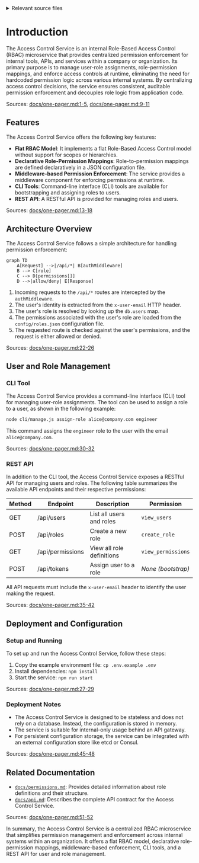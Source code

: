 <details>
<summary>Relevant source files</summary>

The following files were used as context for generating this wiki page:

- [README.md](https://github.com/aanickode/access-control-service/blob/main/README.md)
- [docs/one-pager.md](https://github.com/aanickode/access-control-service/blob/main/docs/one-pager.md)
</details>

# Introduction

The Access Control Service is an internal Role-Based Access Control (RBAC) microservice that provides centralized permission enforcement for internal tools, APIs, and services within a company or organization. Its primary purpose is to manage user-role assignments, role-permission mappings, and enforce access controls at runtime, eliminating the need for hardcoded permission logic across various internal systems. By centralizing access control decisions, the service ensures consistent, auditable permission enforcement and decouples role logic from application code.

Sources: [docs/one-pager.md:1-5](), [docs/one-pager.md:9-11]()

## Features

The Access Control Service offers the following key features:

- **Flat RBAC Model**: It implements a flat Role-Based Access Control model without support for scopes or hierarchies.
- **Declarative Role-Permission Mappings**: Role-to-permission mappings are defined declaratively in a JSON configuration file.
- **Middleware-based Permission Enforcement**: The service provides a middleware component for enforcing permissions at runtime.
- **CLI Tools**: Command-line interface (CLI) tools are available for bootstrapping and assigning roles to users.
- **REST API**: A RESTful API is provided for managing roles and users.

Sources: [docs/one-pager.md:13-18]()

## Architecture Overview

The Access Control Service follows a simple architecture for handling permission enforcement:

```mermaid
graph TD
    A[Request] -->|/api/*| B[authMiddleware]
    B --> C[role]
    C --> D[permissions[]]
    D -->|allow/deny| E[Response]
```

1. Incoming requests to the `/api/*` routes are intercepted by the `authMiddleware`.
2. The user's identity is extracted from the `x-user-email` HTTP header.
3. The user's role is resolved by looking up the `db.users` map.
4. The permissions associated with the user's role are loaded from the `config/roles.json` configuration file.
5. The requested route is checked against the user's permissions, and the request is either allowed or denied.

Sources: [docs/one-pager.md:22-26]()

## User and Role Management

### CLI Tool

The Access Control Service provides a command-line interface (CLI) tool for managing user-role assignments. The tool can be used to assign a role to a user, as shown in the following example:

```bash
node cli/manage.js assign-role alice@company.com engineer
```

This command assigns the `engineer` role to the user with the email `alice@company.com`.

Sources: [docs/one-pager.md:30-32]()

### REST API

In addition to the CLI tool, the Access Control Service exposes a RESTful API for managing users and roles. The following table summarizes the available API endpoints and their respective permissions:

| Method | Endpoint         | Description                   | Permission         |
|--------|------------------|-------------------------------|--------------------|
| GET    | /api/users       | List all users and roles      | `view_users`       |
| POST   | /api/roles       | Create a new role             | `create_role`      |
| GET    | /api/permissions | View all role definitions     | `view_permissions` |
| POST   | /api/tokens      | Assign user to a role         | *None (bootstrap)* |

All API requests must include the `x-user-email` header to identify the user making the request.

Sources: [docs/one-pager.md:35-42]()

## Deployment and Configuration

### Setup and Running

To set up and run the Access Control Service, follow these steps:

1. Copy the example environment file: `cp .env.example .env`
2. Install dependencies: `npm install`
3. Start the service: `npm run start`

Sources: [docs/one-pager.md:27-29]()

### Deployment Notes

- The Access Control Service is designed to be stateless and does not rely on a database. Instead, the configuration is stored in memory.
- The service is suitable for internal-only usage behind an API gateway.
- For persistent configuration storage, the service can be integrated with an external configuration store like etcd or Consul.

Sources: [docs/one-pager.md:45-48]()

## Related Documentation

- [`docs/permissions.md`](docs/permissions.md): Provides detailed information about role definitions and their structure.
- [`docs/api.md`](docs/api.md): Describes the complete API contract for the Access Control Service.

Sources: [docs/one-pager.md:51-52]()

In summary, the Access Control Service is a centralized RBAC microservice that simplifies permission management and enforcement across internal systems within an organization. It offers a flat RBAC model, declarative role-permission mappings, middleware-based enforcement, CLI tools, and a REST API for user and role management.